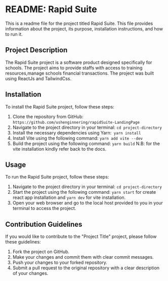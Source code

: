 # README: Rapid Suite

This is a readme file for the project titled Rapid Suite. This file provides information about the project, its purpose, installation instructions, and how to run it.

## Project Description

The Rapid Suite project is a software product designed specifically for schools. The project aims to provide staffs with access to training resources,manage schools financial transactions. The project was built using ReactJs and TailwindCss.

## Installation

To install the Rapid Suite project, follow these steps:

1. Clone the repository from GitHub: `https://github.com/ushenginnering/rapidSuite-LandingPage`
2. Navigate to the project directory in your terminal: `cd project-directory`
3. Install the necessary dependencies using Yarn:` yarn install`
4. Install Vite using the following command: `yarn add vite --dev`
5. Build the project using the following command: `yarn build`
   N.B: for the vite installation kindly refer back to the docs.

## Usage

To run the Rapid Suite project, follow these steps:

1. Navigate to the project directory in your terminal: `cd project-directory`
2. Start the project using the following command: `yarn start` for create react app installation and `yarn dev` for vite installation.
3. Open your web browser and go to the local host provided to you in your terminal to access the project.

## Contribution Guidelines

If you would like to contribute to the "Project Title" project, please follow these guidelines:

1. Fork the project on GitHub.
2. Make your changes and commit them with clear commit messages.
3. Push your changes to your forked repository.
4. Submit a pull request to the original repository with a clear description of your changes.
